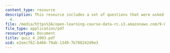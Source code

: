 ```yaml
---
content_type: resource
description: This resource includes a set of questions that were asked during quiz
  4.
file: /media/https%3A/open-learning-course-data-rc.s3.amazonaws.com/9-01-neuroscience-and-behavior-fall-2003/e2eec762b46679ab13497b788242d9e3_quiz_4_2003.pdf
file_type: application/pdf
resourcetype: Document
title: quiz_4_2003.pdf
uid: e2eec762-b466-79ab-1349-7b788242d9e3
---
```

